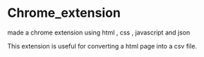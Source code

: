 # Chrome_extension
made a chrome extension using html , css , javascript and json 

This extension is useful for converting a html page into a csv file.
